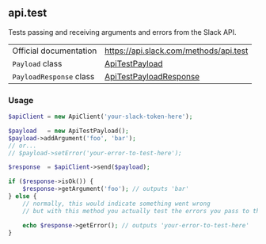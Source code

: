 ## api.test

Tests passing and receiving arguments and errors from the Slack API.

| | |
|-------------------------|--------------------------------------------------------------------------------------------------------------|
| Official documentation  | https://api.slack.com/methods/api.test                                                                       |
| `Payload` class         | [ApiTestPayload](https://github.com/cleentfaar/slack/blob/master/Payload/ApiTestPayload.php)                 |
| `PayloadResponse` class | [ApiTestPayloadResponse](https://github.com/cleentfaar/slack/blob/master/Payload/ApiTestPayloadResponse.php) |


### Usage

```php
$apiClient = new ApiClient('your-slack-token-here');

$payload   = new ApiTestPayload();
$payload->addArgument('foo', 'bar');
// or...
// $payload->setError('your-error-to-test-here');

$response  = $apiClient->send($payload);

if ($response->isOk()) {
    $response->getArgument('foo'); // outputs 'bar'
} else {
    // normally, this would indicate something went wrong
    // but with this method you actually test the errors you pass to them

    echo $response->getError(); // outputs 'your-error-to-test-here'
}
```
